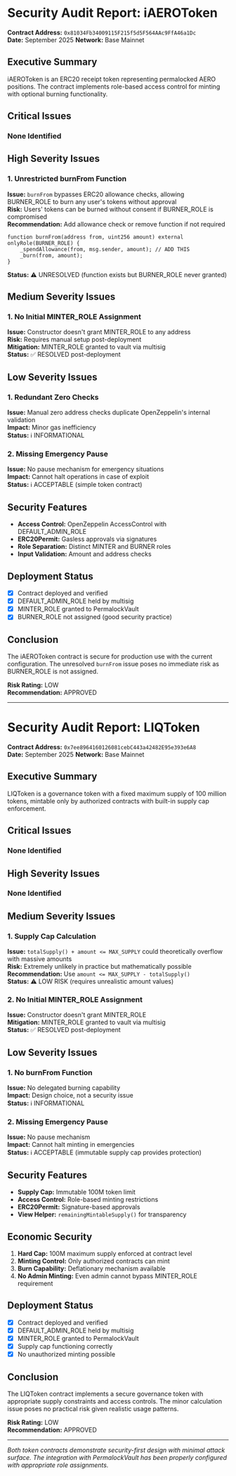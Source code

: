 # Security Audit Report: iAEROToken

**Contract Address:** `0x81034Fb34009115F215f5d5F564AAc9FfA46a1Dc`  
**Date:** September 2025
**Network:** Base Mainnet  

## Executive Summary

iAEROToken is an ERC20 receipt token representing permalocked AERO positions. The contract implements role-based access control for minting with optional burning functionality.

## Critical Issues

### None Identified

## High Severity Issues

### 1. Unrestricted burnFrom Function
**Issue:** `burnFrom` bypasses ERC20 allowance checks, allowing BURNER_ROLE to burn any user's tokens without approval  
**Risk:** Users' tokens can be burned without consent if BURNER_ROLE is compromised  
**Recommendation:** Add allowance check or remove function if not required  
```solidity
function burnFrom(address from, uint256 amount) external onlyRole(BURNER_ROLE) {
    _spendAllowance(from, msg.sender, amount); // ADD THIS
    _burn(from, amount);
}
```
**Status:** ⚠️ UNRESOLVED (function exists but BURNER_ROLE never granted)

## Medium Severity Issues

### 1. No Initial MINTER_ROLE Assignment
**Issue:** Constructor doesn't grant MINTER_ROLE to any address  
**Risk:** Requires manual setup post-deployment  
**Mitigation:** MINTER_ROLE granted to vault via multisig  
**Status:** ✅ RESOLVED post-deployment

## Low Severity Issues

### 1. Redundant Zero Checks
**Issue:** Manual zero address checks duplicate OpenZeppelin's internal validation  
**Impact:** Minor gas inefficiency  
**Status:** ℹ️ INFORMATIONAL

### 2. Missing Emergency Pause
**Issue:** No pause mechanism for emergency situations  
**Impact:** Cannot halt operations in case of exploit  
**Status:** ℹ️ ACCEPTABLE (simple token contract)

## Security Features

- **Access Control:** OpenZeppelin AccessControl with DEFAULT_ADMIN_ROLE
- **ERC20Permit:** Gasless approvals via signatures
- **Role Separation:** Distinct MINTER and BURNER roles
- **Input Validation:** Amount and address checks

## Deployment Status

- [x] Contract deployed and verified
- [x] DEFAULT_ADMIN_ROLE held by multisig
- [x] MINTER_ROLE granted to PermalockVault
- [x] BURNER_ROLE not assigned (good security practice)

## Conclusion

The iAEROToken contract is secure for production use with the current configuration. The unresolved `burnFrom` issue poses no immediate risk as BURNER_ROLE is not assigned.

**Risk Rating:** LOW  
**Recommendation:** APPROVED

---

# Security Audit Report: LIQToken

**Contract Address:** `0x7ee8964160126081cebC443a42482E95e393e6A8`  
**Date:** September 2025
**Network:** Base Mainnet  

## Executive Summary

LIQToken is a governance token with a fixed maximum supply of 100 million tokens, mintable only by authorized contracts with built-in supply cap enforcement.

## Critical Issues

### None Identified

## High Severity Issues

### None Identified

## Medium Severity Issues

### 1. Supply Cap Calculation
**Issue:** `totalSupply() + amount <= MAX_SUPPLY` could theoretically overflow with massive amounts  
**Risk:** Extremely unlikely in practice but mathematically possible  
**Recommendation:** Use `amount <= MAX_SUPPLY - totalSupply()`  
**Status:** ⚠️ LOW RISK (requires unrealistic amount values)

### 2. No Initial MINTER_ROLE Assignment  
**Issue:** Constructor doesn't grant MINTER_ROLE  
**Mitigation:** MINTER_ROLE granted to vault via multisig  
**Status:** ✅ RESOLVED post-deployment

## Low Severity Issues

### 1. No burnFrom Function
**Issue:** No delegated burning capability  
**Impact:** Design choice, not a security issue  
**Status:** ℹ️ INFORMATIONAL

### 2. Missing Emergency Pause
**Issue:** No pause mechanism  
**Impact:** Cannot halt minting in emergencies  
**Status:** ℹ️ ACCEPTABLE (immutable supply cap provides protection)

## Security Features

- **Supply Cap:** Immutable 100M token limit
- **Access Control:** Role-based minting restrictions  
- **ERC20Permit:** Signature-based approvals
- **View Helper:** `remainingMintableSupply()` for transparency

## Economic Security

1. **Hard Cap:** 100M maximum supply enforced at contract level
2. **Minting Control:** Only authorized contracts can mint
3. **Burn Capability:** Deflationary mechanism available
4. **No Admin Minting:** Even admin cannot bypass MINTER_ROLE requirement

## Deployment Status

- [x] Contract deployed and verified
- [x] DEFAULT_ADMIN_ROLE held by multisig  
- [x] MINTER_ROLE granted to PermalockVault
- [x] Supply cap functioning correctly
- [x] No unauthorized minting possible

## Conclusion

The LIQToken contract implements a secure governance token with appropriate supply constraints and access controls. The minor calculation issue poses no practical risk given realistic usage patterns.

**Risk Rating:** LOW  
**Recommendation:** APPROVED

---

*Both token contracts demonstrate security-first design with minimal attack surface. The integration with PermalockVault has been properly configured with appropriate role assignments.*

